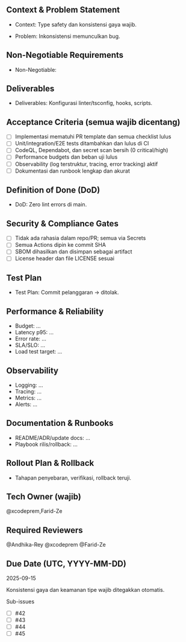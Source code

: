 <!-- AUTO:ENTERPRISE_TEMPLATE_V1 BEGIN -->
<!-- epic:#83 domain:5:Kualitas kode JS/TS generated:2025-08-23T18:24:58.135Z -->
## Context & Problem Statement
- Context: Type safety dan konsistensi gaya wajib.

- Problem: Inkonsistensi memunculkan bug.

## Non-Negotiable Requirements
- Non-Negotiable:

## Deliverables
- Deliverables: Konfigurasi linter/tsconfig, hooks, scripts.

## Acceptance Criteria (semua wajib dicentang)
- [ ] Implementasi mematuhi PR template dan semua checklist lulus
- [ ] Unit/integration/E2E tests ditambahkan dan lulus di CI
- [ ] CodeQL, Dependabot, dan secret scan bersih (0 critical/high)
- [ ] Performance budgets dan beban uji lulus
- [ ] Observability (log terstruktur, tracing, error tracking) aktif
- [ ] Dokumentasi dan runbook lengkap dan akurat

## Definition of Done (DoD)
- DoD: Zero lint errors di main.

## Security & Compliance Gates
- [ ] Tidak ada rahasia dalam repo/PR; semua via Secrets
- [ ] Semua Actions dipin ke commit SHA
- [ ] SBOM dihasilkan dan disimpan sebagai artifact
- [ ] License header dan file LICENSE sesuai

## Test Plan
- Test Plan: Commit pelanggaran → ditolak.

## Performance & Reliability
- Budget: ...
- Latency p95: ...
- Error rate: ...
- SLA/SLO: ...
- Load test target: ...

## Observability
- Logging: ...
- Tracing: ...
- Metrics: ...
- Alerts: ...

## Documentation & Runbooks
- README/ADR/update docs: ...
- Playbook rilis/rollback: ...

## Rollout Plan & Rollback
- Tahapan penyebaran, verifikasi, rollback teruji.

## Tech Owner (wajib)
@xcodeprem,Farid-Ze

## Required Reviewers
@Andhika-Rey @xcodeprem @Farid-Ze

## Due Date (UTC, YYYY-MM-DD)
2025-09-15
<!-- AUTO:ENTERPRISE_TEMPLATE_V1 END -->

Konsistensi gaya dan keamanan tipe wajib ditegakkan otomatis.

Sub-issues
- [ ] #42
- [ ] #43
- [ ] #44
- [ ] #45
